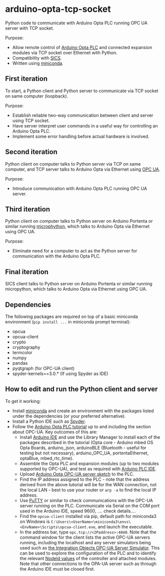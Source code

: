 # arduino-opta-tcp-socket
Python code to communicate with Arduino Opta PLC running OPC UA server with TCP socket.

Purpose:
- Allow remote control of [Arduino Opta PLC](https://www.arduino.cc/pro/hardware-arduino-opta/) and connected expansion modules via TCP socket over Ethernet with Python.
- Compatibility with [SICS](http://lns00.psi.ch/sics/design/sics.html).
- Written using [miniconda](https://www.anaconda.com/docs/getting-started/miniconda/main).

## First iteration
To start, a Python client and Python server to communicate via TCP socket on same computer (loopback). 

Purpose:
- Establish reliable two-way communication between client and server using TCP socket.
- Have server interpret user commands in a useful way for controlling an Arduino Opta PLC.
- Implement some error handling before actual hardware is involved. 

## Second iteration
Python client on computer talks to Python server via TCP on same computer, and TCP server talks to Arduino Opta via Ethernet using [OPC UA](https://opcfoundation.org/about/opc-technologies/opc-ua/).

Purpose:
- Introduce communication with Arduino Opta PLC running OPC UA server.


## Third iteration
Python client on computer talks to Python server on Arduino Portenta or similar running [microphython](https://micropython.org/), which talks to Arduino Opta via Ethernet using OPC UA.

Purpose:
- Eliminate need for a computer to act as the Python server for communication with the Arduino Opta PLC. 

## Final iteration
SICS client talks to Python server on Arduino Portenta or similar running micropython, which talks to Arduino Opta via Ethernet using OPC UA.

## Dependencies

The following packages are required on top of a basic miniconda environment (`pip install ...` in miniconda prompt terminal):
- opcua
- opcua-client
- crypto
- cryptography
- termcolor
- numpy
- pandas
- pyqtgraph (for OPC-UA client)
- spyder-kernels==3.0.* (If using Spyder as IDE)

## How to edit and run the Python client and server

To get it working:
- Install [miniconda](https://www.anaconda.com/docs/getting-started/miniconda/main) and create an environment with the packages listed under the dependencies (or your preferred alternative).
- Install a Python IDE such as [Spyder](https://www.spyder-ide.org/).
- Follow the [Arduino Opta PLC tutorial](https://opta.findernet.com/en/tutorial/user-manual#opc-unified-architecture-opc-ua-32) up to and including the section about OPC-UA. Key outcomes of this are:
  - Install [Arduino IDE](https://www.arduino.cc/en/software/) and use the Library Manager to install each of the packages described in the tutorial (Opta core - Arduino mbed OS Opta Boards, arduino_json, arduinoBLE (Bluetooth - useful for testing but not necessary), arduino_OPC_UA, portentaEthernet, optaBlue, mbed_rtc_time).
  - Assemble the Opta PLC and expansion modules (up to two modules supported by OPC-UA), and test as required with [Arduino PLC IDE](https://www.arduino.cc/pro/software-plc-ide/). 
  - Upload [Arduino Opta OPC-UA server sketch](https://github.com/arduino-libraries/Arduino_OPC_UA/blob/main/examples/opta_opcua_server/opta_opcua_server.ino) to the PLC.
  - Find the IP address assigned to the PLC - note that the address derived from the above tutorial will be for the WAN connection, not the local LAN - best to use your router or `arp -a` to find the local IP address.
  - Use [PuTTY](https://www.putty.org/) or similar to check communications with the OPC-UA server running on the PLC. Communicate via Serial on the COM port used in the Arduino IDE, speed 9600, .... check details....
  - Find the `opcua-client` installed via pip, default path for miniconda3 on Windows is `C:\Users\<UserName>\miniconda3\envs\<EnvName>\Scripts\opcua-client.exe`, and launch the executable.
  - In the address bar, type `opc.tcp://<IPaddress>:4840`. Note that the command window for the client lists the active OPC-UA servers running, including the localhost and any server simulators being used such as [the Integration Objects OPC-UA Server Simulator](https://integrationobjects.com/sioth-opc/sioth-opc-unified-architecture/opc-ua-server-simulator/). This can be used to explore the configuration of the PLC and to identify the relevant [NodeId values](https://opcua-asyncio.readthedocs.io/en/latest/usage/common/node-nodeid.html) of the controller and attached modules. Note that other connections to the OPA-UA server such as through the Arduino IDE must be closed first.
